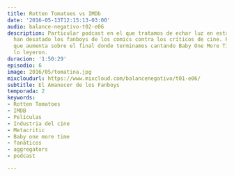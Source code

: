 ```yaml
---
title: Rotten Tomatoes vs IMDb
date: '2016-05-13T12:15:13-03:00'
audio: balance-negativo-t02-e06
description: Particular podcast en el que tratamos de echar luz en esta guerra que
  han desatado los fanboys de los comics contra los críticos de cine. Particularidad
  que aumenta sobre el final donde terminamos cantando Baby One More Time; tal cual
  lo leyeron.
duracion: '1:50:29'
episodio: 6
image: 2016/05/tomatina.jpg
mixcloudurl: https://www.mixcloud.com/balancenegativo/t01-e06/
subtitle: El Amanecer de los Fanboys
temporada: 2
keywords:
- Rotten Tomatoes
- IMDB
- Películas
- Industria del cine
- Metacritic
- Baby one more time
- fanáticos
- aggregators
- podcast

---
```

